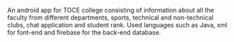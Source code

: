 An android app for TOCE college consisting of information about all the faculty from different
departments, sports, technical and non-technical clubs, chat application and student rank. Used languages
such as Java, xml for font-end and firebase for the back-end database.
